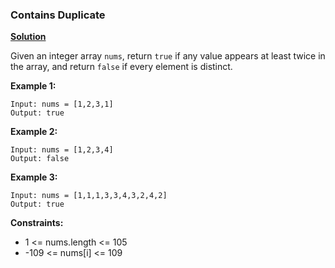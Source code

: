 ### Contains Duplicate
[**Solution**](https://github.com/kumaranil3921/LeetCode-Top-Interview-Questions/blob/main/Array/ContainsDuplicate/ContainsDuplicate.js) 

Given an integer array ```nums```, return ``true`` if any value appears at least twice in the array, and return ```false``` if every element is distinct.  

**Example 1:**
```
Input: nums = [1,2,3,1]
Output: true
```

**Example 2:**

```
Input: nums = [1,2,3,4]
Output: false
```

**Example 3:**
```
Input: nums = [1,1,1,3,3,4,3,2,4,2]
Output: true
```

**Constraints:**

* 1 <= nums.length <= 105
* -109 <= nums[i] <= 109